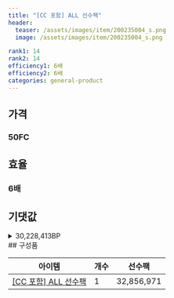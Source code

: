 ```yaml
---
title: "[CC 포함] ALL 선수팩"
header:
  teaser: /assets/images/item/200235004_s.png
  image: /assets/images/item/200235004_s.png

rank1: 14
rank2: 14
efficiency1: 6배
efficiency2: 6배
categories: general-product
---
```



## 가격
### 50FC
## 효율
### 6배
## 기댓값
<details>
<summary>30,228,413BP</summary>
<div markdown="1">
- 선수팩 32,856,971BP
  - 수수료 쿠폰 40% 적용 시 31,542,692BP
  - 수수료 쿠폰 30% 적용 시 30,228,413BP
  - 수수료 쿠폰 20% 적용 시 28,914,135BP

</div>
</details>
## 구성품

|아이템|개수|선수팩|
|---|---|---|
|[[CC 포함] ALL 선수팩](/player/7234)|1|32,856,971|
